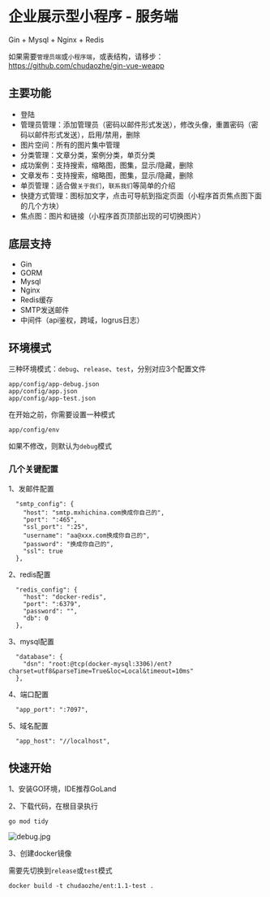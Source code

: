 # 企业展示型小程序 - 服务端
Gin + Mysql + Nginx + Redis

如果需要`管理员端`或`小程序端`，或表结构，请移步：https://github.com/chudaozhe/gin-vue-weapp

## 主要功能
- 登陆
- 管理员管理：添加管理员（密码以邮件形式发送），修改头像，重置密码（密码以邮件形式发送），启用/禁用，删除
- 图片空间：所有的图片集中管理
- 分类管理：文章分类，案例分类，单页分类
- 成功案例：支持搜索，缩略图，图集，显示/隐藏，删除
- 文章发布：支持搜索，缩略图，图集，显示/隐藏，删除
- 单页管理：适合做`关于我们`，`联系我们`等简单的介绍
- 快捷方式管理：图标加文字，点击可导航到指定页面（小程序首页焦点图下面的几个方块）
- 焦点图：图片和链接（小程序首页顶部出现的可切换图片）

## 底层支持
- Gin
- GORM
- Mysql
- Nginx
- Redis缓存
- SMTP发送邮件
- 中间件（api鉴权，跨域，logrus日志）

## 环境模式
三种环境模式：`debug`、`release`、`test`，分别对应3个配置文件
```
app/config/app-debug.json
app/config/app.json
app/config/app-test.json
```

在开始之前，你需要设置一种模式
```
app/config/env
```
如果不修改，则默认为`debug`模式

### 几个关键配置

1、发邮件配置
```
  "smtp_config": {
    "host": "smtp.mxhichina.com换成你自己的",
    "port": ":465",
    "ssl_port": ":25",
    "username": "aa@xxx.com换成你自己的",
    "password": "换成你自己的",
    "ssl": true
  },
```

2、redis配置
```
  "redis_config": {
    "host": "docker-redis",
    "port": ":6379",
    "password": "",
    "db": 0
  },
```

3、mysql配置
```
  "database": {
    "dsn": "root:@tcp(docker-mysql:3306)/ent?charset=utf8&parseTime=True&loc=Local&timeout=10ms"
  },
```

4、端口配置
```
  "app_port": ":7097",
```

5、域名配置
```
  "app_host": "//localhost",
```

## 快速开始
1、安装GO环境，IDE推荐GoLand

2、下载代码，在根目录执行
```
go mod tidy
```
![debug.jpg](https://ent.cuiwei.net/screenshots/backend/debug.jpg)

3、创建docker镜像

需要先切换到`release`或`test`模式
```
docker build -t chudaozhe/ent:1.1-test .
```
